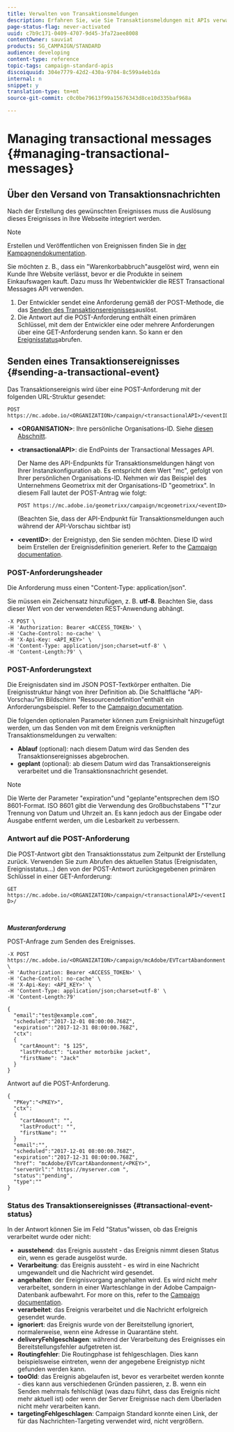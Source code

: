 ```yaml
---
title: Verwalten von Transaktionsmeldungen
description: Erfahren Sie, wie Sie Transaktionsmeldungen mit APIs verwalten.
page-status-flag: never-activated
uuid: c7b9c171-0409-4707-9d45-3fa72aee8008
contentOwner: sauviat
products: SG_CAMPAIGN/STANDARD
audience: developing
content-type: reference
topic-tags: campaign-standard-apis
discoiquuid: 304e7779-42d2-430a-9704-8c599a4eb1da
internal: n
snippet: y
translation-type: tm+mt
source-git-commit: c0c0be79613f99a15676343d8ce10d335baf968a

---
```



# Managing transactional messages {#managing-transactional-messages}

## Über den Versand von Transaktionsnachrichten

Nach der Erstellung des gewünschten Ereignisses muss die Auslösung dieses Ereignisses in Ihre Webseite integriert werden.

>[!NOTE]
>
>Erstellen und Veröffentlichen von Ereignissen finden Sie in <a href="https://helpx.adobe.com/campaign/standard/administration/using/configuring-transactional-messaging.html">der Kampagnendokumentation</a>.

Sie möchten z. B., dass ein "Warenkorbabbruch"ausgelöst wird, wenn ein Kunde Ihre Website verlässt, bevor er die Produkte in seinem Einkaufswagen kauft. Dazu muss Ihr Webentwickler die REST Transactional Messages API verwenden.

1. Der Entwickler sendet eine Anforderung gemäß der POST-Methode, die das [Senden des Transaktionsereignisses](#sending-a-transactional-event)auslöst.
1. Die Antwort auf die POST-Anforderung enthält einen primären Schlüssel, mit dem der Entwickler eine oder mehrere Anforderungen über eine GET-Anforderung senden kann. So kann er den [Ereignisstatus](#transactional-event-status)abrufen.

## Senden eines Transaktionsereignisses {#sending-a-transactional-event}

Das Transaktionsereignis wird über eine POST-Anforderung mit der folgenden URL-Struktur gesendet:

```
POST https://mc.adobe.io/<ORGANIZATION>/campaign/<transactionalAPI>/<eventID>
```

* **&lt;ORGANISATION&gt;**: Ihre persönliche Organisations-ID. Siehe [diesen Abschnitt](../../api/using/must-read.md).

* **&lt;transactionalAPI&gt;**: die EndPoints der Transactional Messages API.

   Der Name des API-Endpunkts für Transaktionsmeldungen hängt von Ihrer Instanzkonfiguration ab. Es entspricht dem Wert "mc", gefolgt von Ihrer persönlichen Organisations-ID. Nehmen wir das Beispiel des Unternehmens Geometrixx mit der Organisations-ID "geometrixx". In diesem Fall lautet der POST-Antrag wie folgt:

   `POST https://mc.adobe.io/geometrixx/campaign/mcgeometrixx/<eventID>`

   (Beachten Sie, dass der API-Endpunkt für Transaktionsmeldungen auch während der API-Vorschau sichtbar ist)

* **&lt;eventID&gt;**: der Ereignistyp, den Sie senden möchten. Diese ID wird beim Erstellen der Ereignisdefinition generiert. Refer to the [Campaign documentation](https://helpx.adobe.com/campaign/standard/administration/using/configuring-transactional-messaging.html).

### POST-Anforderungsheader

Die Anforderung muss einen "Content-Type: application/json".

Sie müssen ein Zeichensatz hinzufügen, z. B. **utf-8**. Beachten Sie, dass dieser Wert von der verwendeten REST-Anwendung abhängt.

```
-X POST \
-H 'Authorization: Bearer <ACCESS_TOKEN>' \
-H 'Cache-Control: no-cache' \
-H 'X-Api-Key: <API_KEY>' \
-H 'Content-Type: application/json;charset=utf-8' \
-H 'Content-Length:79' \
```

### POST-Anforderungstext

Die Ereignisdaten sind im JSON POST-Textkörper enthalten. Die Ereignisstruktur hängt von ihrer Definition ab. Die Schaltfläche "API-Vorschau"im Bildschirm "Ressourcendefinition"enthält ein Anforderungsbeispiel. Refer to the [Campaign documentation](https://helpx.adobe.com/campaign/standard/administration/using/configuring-transactional-messaging.html).

Die folgenden optionalen Parameter können zum Ereignisinhalt hinzugefügt werden, um das Senden von mit dem Ereignis verknüpften Transaktionsmeldungen zu verwalten:

* **Ablauf** (optional): nach diesem Datum wird das Senden des Transaktionsereignisses abgebrochen.
* **geplant** (optional): ab diesem Datum wird das Transaktionsereignis verarbeitet und die Transaktionsnachricht gesendet.

>[!NOTE]
>
>Die Werte der Parameter "expiration"und "geplante"entsprechen dem ISO 8601-Format. ISO 8601 gibt die Verwendung des Großbuchstabens "T"zur Trennung von Datum und Uhrzeit an. Es kann jedoch aus der Eingabe oder Ausgabe entfernt werden, um die Lesbarkeit zu verbessern.

### Antwort auf die POST-Anforderung

Die POST-Antwort gibt den Transaktionsstatus zum Zeitpunkt der Erstellung zurück. Verwenden Sie zum Abrufen des aktuellen Status (Ereignisdaten, Ereignisstatus...) den von der POST-Antwort zurückgegebenen primären Schlüssel in einer GET-Anforderung:

`GET https://mc.adobe.io/<ORGANIZATION>/campaign/<transactionalAPI>/<eventID>/`

<br/>

***Musteranforderung***

POST-Anfrage zum Senden des Ereignisses.

```
-X POST https://mc.adobe.io/<ORGANIZATION>/campaign/mcAdobe/EVTcartAbandonment \
-H 'Authorization: Bearer <ACCESS_TOKEN>' \
-H 'Cache-Control: no-cache' \
-H 'X-Api-Key: <API_KEY>' \
-H 'Content-Type: application/json;charset=utf-8' \
-H 'Content-Length:79'

{
  "email":"test@example.com",
  "scheduled":"2017-12-01 08:00:00.768Z",
  "expiration":"2017-12-31 08:00:00.768Z",
  "ctx":
  {
    "cartAmount": "$ 125",
    "lastProduct": "Leather motorbike jacket",
    "firstName": "Jack"
  }
}
```

Antwort auf die POST-Anforderung.

```
{
  "PKey":"<PKEY>",
  "ctx":
  {
    "cartAmount": "",
    "lastProduct": "",
    "firstName": ""
  }
  "email":"",
  "scheduled":"2017-12-01 08:00:00.768Z",
  "expiration":"2017-12-31 08:00:00.768Z",
  "href": "mcAdobe/EVTcartAbandonment/<PKEY>",
  "serverUrl":" https://myserver.com ",
  "status":"pending",
  "type":""
}
```

### Status des Transaktionsereignisses {#transactional-event-status}

In der Antwort können Sie im Feld "Status"wissen, ob das Ereignis verarbeitet wurde oder nicht:

* **ausstehend**: das Ereignis aussteht - das Ereignis nimmt diesen Status ein, wenn es gerade ausgelöst wurde.
* **Verarbeitung**: das Ereignis aussteht - es wird in eine Nachricht umgewandelt und die Nachricht wird gesendet.
* **angehalten**: der Ereignisvorgang angehalten wird. Es wird nicht mehr verarbeitet, sondern in einer Warteschlange in der Adobe Campaign-Datenbank aufbewahrt. For more on this, refer to the [Campaign documentation](https://helpx.adobe.com/campaign/standard/channels/using/event-transactional-messages.html#unpublishing-a-transactional-message).
* **verarbeitet**: das Ereignis verarbeitet und die Nachricht erfolgreich gesendet wurde.
* **ignoriert**: das Ereignis wurde von der Bereitstellung ignoriert, normalerweise, wenn eine Adresse in Quarantäne steht.
* **deliveryFehlgeschlagen**: während der Verarbeitung des Ereignisses ein Bereitstellungsfehler aufgetreten ist.
* **Routingfehler**: Die Routingphase ist fehlgeschlagen. Dies kann beispielsweise eintreten, wenn der angegebene Ereignistyp nicht gefunden werden kann.
* **tooOld**: das Ereignis abgelaufen ist, bevor es verarbeitet werden konnte - dies kann aus verschiedenen Gründen passieren, z. B. wenn ein Senden mehrmals fehlschlägt (was dazu führt, dass das Ereignis nicht mehr aktuell ist) oder wenn der Server Ereignisse nach dem Überladen nicht mehr verarbeiten kann.
* **targetingFehlgeschlagen**: Campaign Standard konnte einen Link, der für das Nachrichten-Targeting verwendet wird, nicht vergrößern.

